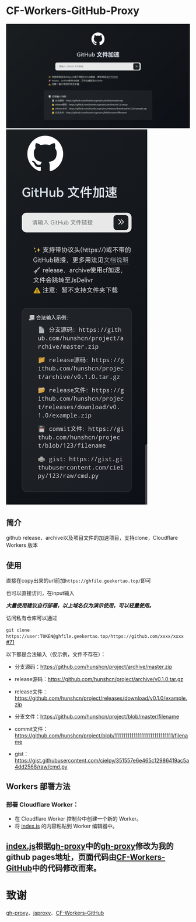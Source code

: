 # CF-Workers-GitHub-Proxy
![img](./desktop.png)
![img](./mobile.jpg)
## 简介
github release、archive以及项目文件的加速项目，支持clone，Cloudflare Workers 版本

## 使用

直接在copy出来的url前加`https://ghfile.geekertao.top/`即可

也可以直接访问，在input输入

***大量使用建议自行部署，以上域名仅为演示使用，可以轻量使用。***

访问私有仓库可以通过

`git clone https://user:TOKEN@ghfile.geekertao.top/https://github.com/xxxx/xxxx` [#71](https://github.com/hunshcn/gh-proxy/issues/71)

以下都是合法输入（仅示例，文件不存在）：

- 分支源码：https://github.com/hunshcn/project/archive/master.zip

- release源码：https://github.com/hunshcn/project/archive/v0.1.0.tar.gz

- release文件：https://github.com/hunshcn/project/releases/download/v0.1.0/example.zip

- 分支文件：https://github.com/hunshcn/project/blob/master/filename

- commit文件：https://github.com/hunshcn/project/blob/1111111111111111111111111111/filename

- gist：https://gist.githubusercontent.com/cielpy/351557e6e465c12986419ac5a4dd2568/raw/cmd.py

## Workers 部署方法
### 部署 Cloudflare Worker：

   - 在 Cloudflare Worker 控制台中创建一个新的 Worker。
   - 将 [index.js](https://github.com/Geekertao/gh-proxy/blob/main/index.js)  的内容粘贴到 Worker 编辑器中。

## [index.js](https://github.com/Geekertao/gh-proxy/blob/main/index.js)根据[gh-proxy](https://github.com/hunshcn/gh-proxy)中的[gh-proxy](https://github.com/hunshcn/gh-proxy/blob/master/index.js)修改为我的github pages地址，页面代码由[CF-Workers-GitHub](https://github.com/cmliu/CF-Workers-GitHub/)中的代码修改而来。

# 致谢
[gh-proxy](https://github.com/hunshcn/gh-proxy)、[jsproxy](https://github.com/EtherDream/jsproxy/)、[CF-Workers-GitHub](https://github.com/cmliu/CF-Workers-GitHub/)
